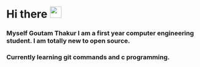 # Hi there <img src="https://raw.githubusercontent.com/MartinHeinz/MartinHeinz/master/wave.gif" width="30px">
### Myself Goutam Thakur I am a first year computer engineering student. I am totally new to open source. 
### Currently learning git commands and c programming.

